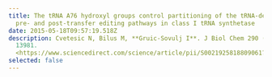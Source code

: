 ```yaml
---
title: The tRNA A76 hydroxyl groups control partitioning of the tRNA-dependent
  pre- and post-transfer editing pathways in class I tRNA synthetase
date: 2015-05-18T09:57:19.518Z
description: Cvetesic N, Bilus M, **Gruic-Sovulj I**. J Biol Chem 290 (2015)
  13981.
  <https://www.sciencedirect.com/science/article/pii/S0021925818809061?via%3Dihub>
selected: false
---
```

